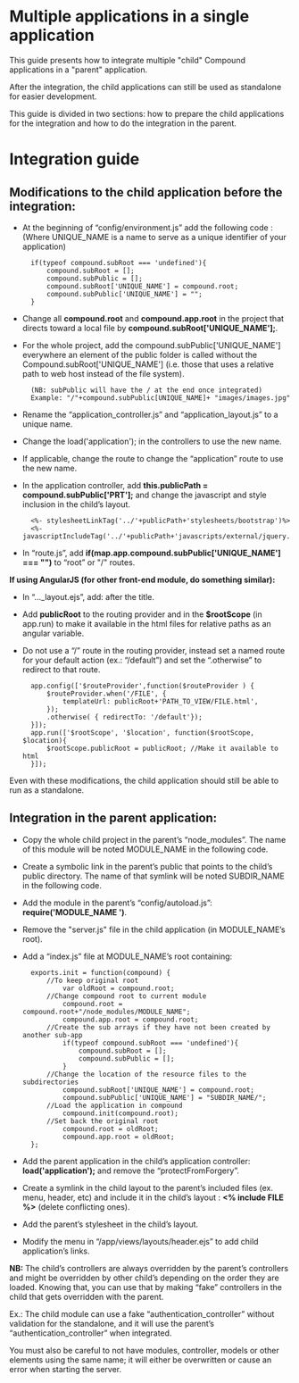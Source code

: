 Multiple applications in a single application
==============

This guide presents how to integrate multiple "child" Compound applications in a "parent" application.

After the integration, the child applications can still be used as standalone for easier development.

This guide is divided in two sections: how to prepare the child applications for the integration and how to do the integration in the parent.

Integration guide
==============

Modifications to the child application before the integration:
--------------

- At the beginning of “config/environment.js” add the following code :
	(Where UNIQUE_NAME is a name to serve as a unique identifier of your application)

		if(typeof compound.subRoot === 'undefined'){
		 	compound.subRoot = [];
		 	compound.subPublic = [];
		 	compound.subRoot['UNIQUE_NAME'] = compound.root;
		 	compound.subPublic['UNIQUE_NAME'] = "";
		}

- Change all **compound.root** and **compound.app.root** in the project that directs toward a local file by **compound.subRoot['UNIQUE_NAME'];**.
- For the whole project, add the compound.subPublic['UNIQUE_NAME'] everywhere an element of the public folder is called without the Compound.subRoot['UNIQUE_NAME']
	(i.e. those that uses a relative path to web host instead of the file system).
		
		(NB: subPublic will have the / at the end once integrated)
		Example: "/"+compound.subPublic[UNIQUE_NAME]+ "images/images.jpg"

- Rename the “application_controller.js” and “application_layout.js” to a unique name.
- Change the load('application'); in the controllers to use the new name.
- If applicable, change the route to change the “application” route to use the new name.
- In the application controller, add **this.publicPath = compound.subPublic['PRT'];** and change the javascript and style inclusion in the child’s layout.
	
		<%- stylesheetLinkTag('../'+publicPath+'stylesheets/bootstrap')%>
		<%- javascriptIncludeTag('../'+publicPath+'javascripts/external/jquery.min')%>

- In “route.js”, add **if(map.app.compound.subPublic['UNIQUE_NAME'] === "")** to “root” or "/" routes.

**If using AngularJS (for other front-end module, do something similar):**

- In “…_layout.ejs”, add: **<script>var publicRoot = "<%=publicPath%>";</script>** after the title.
- Add **publicRoot** to the routing provider and in the **$rootScope** (in app.run) to make it available in the html files for relative paths as an angular variable.
- Do not use a “/” route in the routing provider, instead set a named route for your default action (ex.: “/default”) and set the “.otherwise” to redirect to that route.
		
		app.config(['$routeProvider',function($routeProvider ) {
		 	$routeProvider.when('/FILE', {
				templateUrl: publicRoot+'PATH_TO_VIEW/FILE.html',
		 	});
		 	.otherwise( { redirectTo: '/default'});
		}]);
		app.run(['$rootScope', '$location', function($rootScope, $location){
		 	$rootScope.publicRoot = publicRoot;	//Make it available to html
		}]);

Even with these modifications, the child application should still be able to run as a standalone.

Integration in the parent application:
--------------

- Copy the whole child project in the parent’s “node_modules”. The name of this module will be noted MODULE_NAME in the following code.
- Create a symbolic link in the parent’s public that points to the child’s public directory.
	The name of that symlink will be noted SUBDIR_NAME in the following code.
- Add the module in the parent’s “config/autoload.js”: **require('MODULE_NAME ')**.
- Remove the "server.js" file in the child application (in MODULE_NAME’s root).
- Add a “index.js” file at MODULE_NAME’s root containing: 

		exports.init = function(compound) {
			//To keep original root
				var oldRoot = compound.root;
			//Change compound root to current module
				compound.root = compound.root+"/node_modules/MODULE_NAME";
				compound.app.root = compound.root;
			//Create the sub arrays if they have not been created by another sub-app
				if(typeof compound.subRoot === 'undefined'){
					compound.subRoot = [];
					compound.subPublic = [];
				}
			//Change the location of the resource files to the subdirectories
				compound.subRoot['UNIQUE_NAME'] = compound.root;
				compound.subPublic['UNIQUE_NAME'] = "SUBDIR_NAME/";
			//Load the application in compound
				compound.init(compound.root);
			//Set back the original root
				compound.root = oldRoot;
				compound.app.root = oldRoot;
		};

- Add the parent application in the child’s application controller: **load('application');** and remove the “protectFromForgery”.
- Create a symlink in the child layout to the parent’s included files (ex. menu, header, etc) and include it in the child’s layout : **<% include FILE %>** (delete conflicting ones).
- Add the parent’s stylesheet in the child’s layout.
- Modify the menu in “/app/views/layouts/header.ejs” to add child application’s links.

**NB:**	The child’s controllers are always overridden by the parent’s controllers and might be overridden by other child’s depending on the order they are loaded. Knowing that, you can use that by making “fake” controllers in the child that gets overridden with the parent.

Ex.: The child module can use a fake “authentication_controller” without validation for the standalone, and it will use the parent’s “authentication_controller” when integrated.

You must also be careful to not have modules, controller, models or other elements using the same name; it will either be overwritten or cause an error when starting the server.
